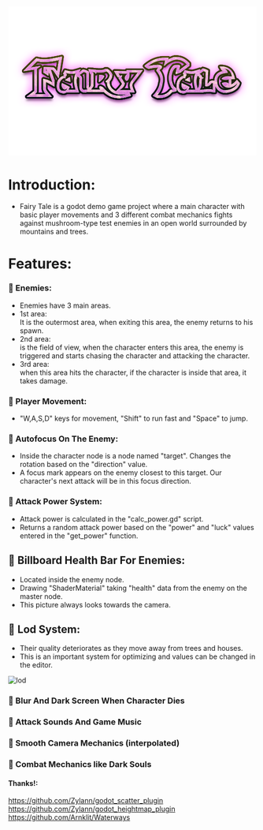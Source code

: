 <p align="center">
  <a href="https://github.com/emirthab/fairy-tale">
    <img src="https://github.com/emirthab/fairy-tale/blob/main/assets/textures/logo.png?raw=true" alt="Fairy Tale" width="600">
  </a>
</p>

# Introduction:

* Fairy Tale is a godot demo game project where a main character with basic player movements and 3 different combat mechanics fights against mushroom-type test enemies in an open world surrounded by mountains and trees.

# Features:

### :large_blue_circle: Enemies:
* Enemies have 3 main areas.  
* 1st area:  
It is the outermost area, when exiting this area, the enemy returns to his spawn.  
* 2nd area:  
is the field of view, when the character enters this area, the enemy is triggered and starts chasing the character and attacking the character.  
* 3rd area:  
when this area hits the character, if the character is inside that area, it takes damage.  

### :large_blue_circle: Player Movement:
* "W,A,S,D" keys for movement, "Shift" to run fast and "Space" to jump.

### :large_blue_circle: Autofocus On The Enemy:
* Inside the character node is a node named "target". Changes the rotation based on the "direction" value. 
* A focus mark appears on the enemy closest to this target. Our character's next attack will be in this focus direction.

### :large_blue_circle: Attack Power System:
* Attack power is calculated in the "calc_power.gd" script.  
* Returns a random attack power based on the "power" and "luck" values entered in the "get_power" function.  

## :large_blue_circle:  Billboard Health Bar For Enemies:
* Located inside the enemy node. 
* Drawing "ShaderMaterial" taking "health" data from the enemy on the master node. 
* This picture always looks towards the camera.

## :large_blue_circle: Lod System:
* Their quality deteriorates as they move away from trees and houses. 
* This is an important system for optimizing and values can be changed in the editor.
<p align="left">
    <img src="https://yasirkula.files.wordpress.com/2020/10/monkeylodcrossfadeanimated.gif" alt="lod" height="300">
</p>

### :large_blue_circle: Blur And Dark Screen When Character Dies
### :large_blue_circle: Attack Sounds And Game Music
### :large_blue_circle: Smooth Camera Mechanics (interpolated)
### :large_blue_circle: Combat Mechanics like Dark Souls




#### Thanks!:  
https://github.com/Zylann/godot_scatter_plugin  
https://github.com/Zylann/godot_heightmap_plugin  
https://github.com/Arnklit/Waterways  

